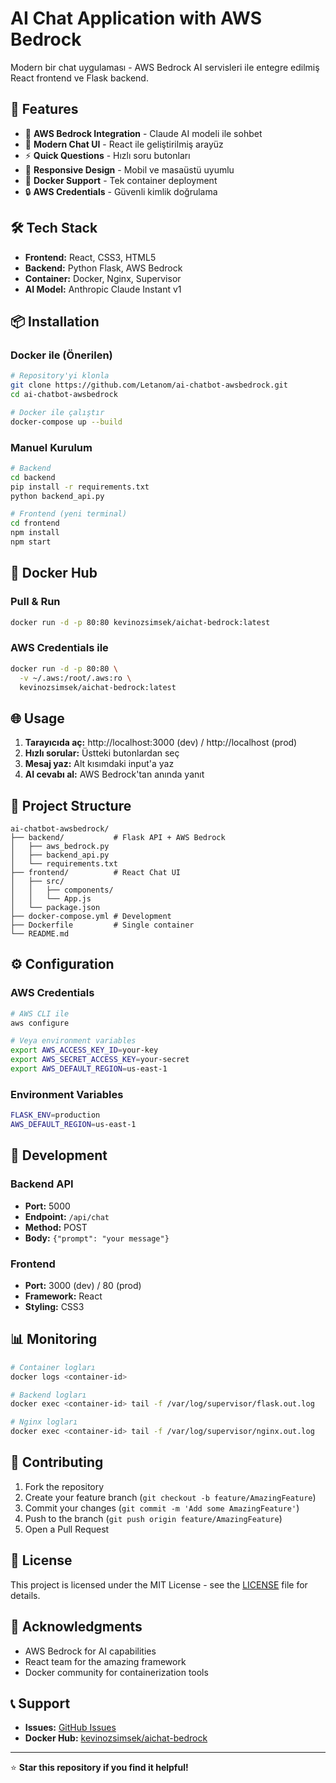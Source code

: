 # AI Chat Application with AWS Bedrock

Modern bir chat uygulaması - AWS Bedrock AI servisleri ile entegre edilmiş React frontend ve Flask backend.

## 🚀 Features

- 🤖 **AWS Bedrock Integration** - Claude AI modeli ile sohbet
- 💬 **Modern Chat UI** - React ile geliştirilmiş arayüz
- ⚡ **Quick Questions** - Hızlı soru butonları
- 📱 **Responsive Design** - Mobil ve masaüstü uyumlu
- 🐳 **Docker Support** - Tek container deployment
- 🔒 **AWS Credentials** - Güvenli kimlik doğrulama

## 🛠️ Tech Stack

- **Frontend:** React, CSS3, HTML5
- **Backend:** Python Flask, AWS Bedrock
- **Container:** Docker, Nginx, Supervisor
- **AI Model:** Anthropic Claude Instant v1

## 📦 Installation

### Docker ile (Önerilen)

```bash
# Repository'yi klonla
git clone https://github.com/Letanom/ai-chatbot-awsbedrock.git
cd ai-chatbot-awsbedrock

# Docker ile çalıştır
docker-compose up --build
```

### Manuel Kurulum

```bash
# Backend
cd backend
pip install -r requirements.txt
python backend_api.py

# Frontend (yeni terminal)
cd frontend
npm install
npm start
```

## 🐳 Docker Hub

### Pull & Run
```bash
docker run -d -p 80:80 kevinozsimsek/aichat-bedrock:latest
```

### AWS Credentials ile
```bash
docker run -d -p 80:80 \
  -v ~/.aws:/root/.aws:ro \
  kevinozsimsek/aichat-bedrock:latest
```

## 🌐 Usage

1. **Tarayıcıda aç:** http://localhost:3000 (dev) / http://localhost (prod)
2. **Hızlı sorular:** Üstteki butonlardan seç
3. **Mesaj yaz:** Alt kısımdaki input'a yaz
4. **AI cevabı al:** AWS Bedrock'tan anında yanıt

## 📁 Project Structure

```
ai-chatbot-awsbedrock/
├── backend/           # Flask API + AWS Bedrock
│   ├── aws_bedrock.py
│   ├── backend_api.py
│   └── requirements.txt
├── frontend/          # React Chat UI
│   ├── src/
│   │   ├── components/
│   │   └── App.js
│   └── package.json
├── docker-compose.yml # Development
├── Dockerfile         # Single container
└── README.md
```

## ⚙️ Configuration

### AWS Credentials
```bash
# AWS CLI ile
aws configure

# Veya environment variables
export AWS_ACCESS_KEY_ID=your-key
export AWS_SECRET_ACCESS_KEY=your-secret
export AWS_DEFAULT_REGION=us-east-1
```

### Environment Variables
```bash
FLASK_ENV=production
AWS_DEFAULT_REGION=us-east-1
```

## 🔧 Development

### Backend API
- **Port:** 5000
- **Endpoint:** `/api/chat`
- **Method:** POST
- **Body:** `{"prompt": "your message"}`

### Frontend
- **Port:** 3000 (dev) / 80 (prod)
- **Framework:** React
- **Styling:** CSS3

## 📊 Monitoring

```bash
# Container logları
docker logs <container-id>

# Backend logları
docker exec <container-id> tail -f /var/log/supervisor/flask.out.log

# Nginx logları
docker exec <container-id> tail -f /var/log/supervisor/nginx.out.log
```

## 🤝 Contributing

1. Fork the repository
2. Create your feature branch (`git checkout -b feature/AmazingFeature`)
3. Commit your changes (`git commit -m 'Add some AmazingFeature'`)
4. Push to the branch (`git push origin feature/AmazingFeature`)
5. Open a Pull Request

## 📝 License

This project is licensed under the MIT License - see the [LICENSE](LICENSE) file for details.

## 🙏 Acknowledgments

- AWS Bedrock for AI capabilities
- React team for the amazing framework
- Docker community for containerization tools

## 📞 Support

- **Issues:** [GitHub Issues](https://github.com/Letanom/ai-chatbot-awsbedrock/issues)
- **Docker Hub:** [kevinozsimsek/aichat-bedrock](https://hub.docker.com/r/kevinozsimsek/aichat-bedrock)

---

⭐ **Star this repository if you find it helpful!** 